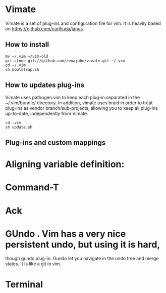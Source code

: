 Vimate
======

Vimate is a set of plug-ins and configuration file for vim. It is heavily based on https://github.com/carlhuda/janus.

How to install
--------------

    mv ~/.vim ~/vim-old
    git clone git://github.com/renajohn/vimate.git ~/.vim
    cd ~/.vim
    sh bootstrap.sh

How to updates plug-ins
-----------------------
Vimate uses pathogen.vim to keep each plug-in separated in the ~/.vim/bundle/ directory. In addition, vimate uses braid in order to treat plug-ins as vendor branch/sub-projects, allowing you to keep all plug-ins up-to-date, independently from Vimate.

    cd .vim
    sh update.sh

Plug-ins and custom mappings
----------------------------

# Aligning variable definition: <F2>
# Command-T <F3>
# Ack <F4>
# GUndo <F5>. Vim has a very nice persistent undo, but using it is hard,
though gundo plug-in. Gundo let you navigate in the undo tree and merge
states. It is like a git in vim.
# Terminal <F6>
